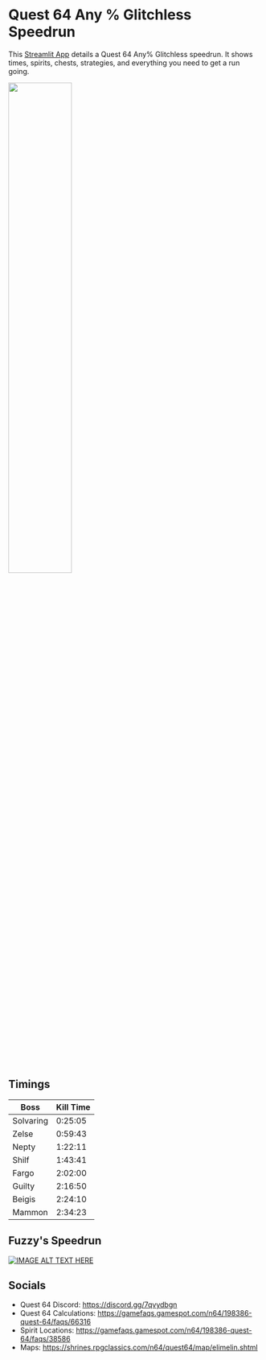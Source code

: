 # Quest 64 Any % Glitchless Speedrun

This [Streamlit App](https://quest64speedrun.streamlit.app) details a Quest 64 Any% Glitchless speedrun. 
It shows times, spirits, chests, strategies, and everything you need to get a run going.

<img src="https://assets-prd.ignimgs.com/2023/03/11/quest64-1678500187713.jpg" width=50% height=50%>

## Timings

| Boss | Kill Time |
| ------------- | ------------- |
| Solvaring | 0:25:05 |
| Zelse | 0:59:43 |
| Nepty | 1:22:11 |
| Shilf | 1:43:41 |
| Fargo | 2:02:00 |
| Guilty | 2:16:50 |
| Beigis | 2:24:10 |
| Mammon | 2:34:23 |

## Fuzzy's Speedrun
[![IMAGE ALT TEXT HERE](https://img.youtube.com/vi/VJxcMVaBfK8/0.jpg)](https://www.youtube.com/watch?v=VJxcMVaBfK8)

## Socials
- Quest 64 Discord: https://discord.gg/7qvydbgn
- Quest 64 Calculations: https://gamefaqs.gamespot.com/n64/198386-quest-64/faqs/66316
- Spirit Locations: https://gamefaqs.gamespot.com/n64/198386-quest-64/faqs/38586
- Maps: https://shrines.rpgclassics.com/n64/quest64/map/elimelin.shtml
